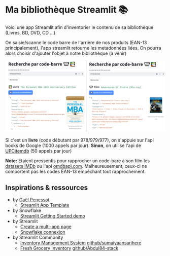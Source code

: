 # Ma bibliothèque Streamlit 📚

Voici une app Streamlit afin d'inventorier le contenu de sa bibliothèque (Livres, BD, DVD, CD ...)

On saisie/scanne le code barre de l'arrière de nos produits (EAN-13 principalement), l'app streamlit retourne les metadonnées liées.
On pourra alors choisir d'ajouter l'objet à notre bibliothèque (à venir)

![demo_recherche_codebarre](./demo_recherche_codebarre.png)

Si c'est un **livre** (code débutant par 978/979/977), on s'appuie sur l'api books de Google (1000 appels par jour). **Sinon**, on utilise l'api de [UPCitemdb](https://www.upcitemdb.com/api/explorer#!/lookup/get_trial_lookup) (50 appels par jour)

**Note:** Etaient pressentis pour rapprocher un code-bare à son film les [datasets IMDb](https://developer.imdb.com/non-commercial-datasets/) ou l'api [omdbapi.com](https://www.omdbapi.com). Malheureusement, ceux-ci ne comportent pas les codes EAN-13 empêchant tout rapprochement.

## Inspirations & ressources

- by [Gaël Penessot](https://github.com/gpenessot)
  - [Streamlit App Template](https://github.com/gpenessot/streamlit-app-template)
- by Snowflake
  - [Streamlit Getting Started demo](https://docs.snowflake.com/en/developer-guide/streamlit/getting-started#build-your-first-sis-app)
- by Streamlit
  - [Create a multi-app page](https://docs.streamlit.io/get-started/tutorials/create-a-multipage-app)
  - [Snowflake connexion](https://docs.streamlit.io/develop/tutorials/databases/snowflake#write-your-streamlit-app)
- by Streamlit Community
  - [Inventory Management System](https://sumaiyaansarihere-inventory-management-system-app-ovsbbn.streamlit.app) [github/sumaiyaansarihere](https://github.com/sumaiyaansarihere/Inventory-Management-System)
  - [Fresh Grocery Inventory](https://your-repository-name-5p5a7eh584xfpqjrqizvvh.streamlit.app/) [github/Abdul84-stack](https://github.com/Abdul84-stack/grocery-inventory-app)